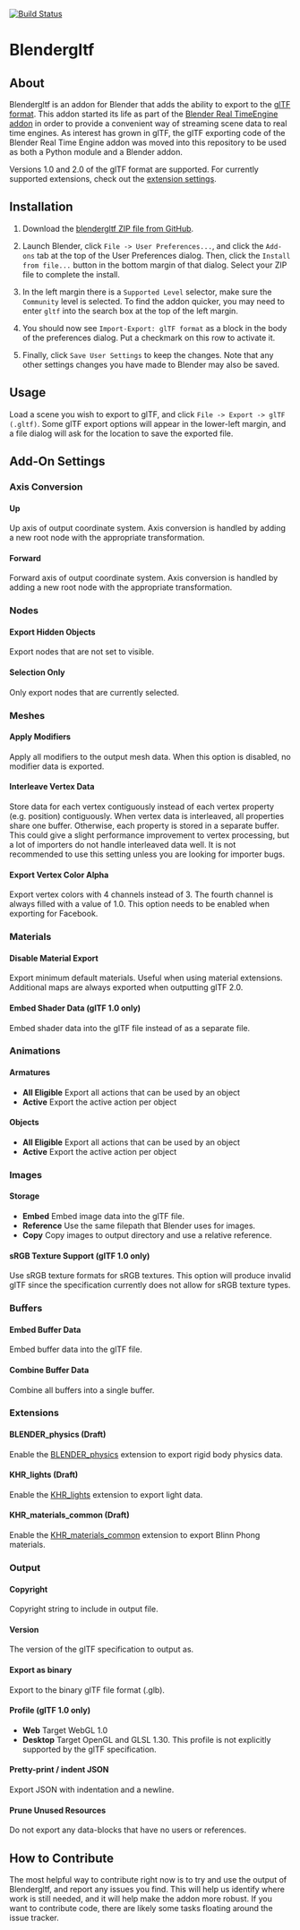 [![Build Status](https://travis-ci.org/Kupoman/blendergltf.svg?branch=master)](https://travis-ci.org/Kupoman/blendergltf)

# Blendergltf

## About

Blendergltf is an addon for Blender that adds the ability to export to the [glTF format](https://github.com/KhronosGroup/glTF).
This addon started its life as part of the [Blender Real TimeEngine addon](https://github.com/Kupoman/BlenderRealtimeEngineAddon)
in order to provide a convenient way of streaming scene data to real time  engines.
As interest has grown in glTF, the glTF exporting code of the Blender Real Time Engine addon was moved into this repository to be used as both a Python module and a Blender addon.

Versions 1.0 and 2.0 of the glTF format are supported. For currently supported extensions, check out the [extension settings](#extensions).

## Installation

1. Download the [blendergltf ZIP file from GitHub](https://github.com/Kupoman/blendergltf/archive/master.zip).

2. Launch Blender, click `File -> User Preferences...`, and click the `Add-ons` tab
at the top of the User Preferences dialog.  Then, click the `Install from file...`
button in the bottom margin of that dialog.  Select your ZIP file to complete
the install.

3. In the left margin there is a `Supported Level` selector, make sure the
`Community` level is selected.  To find the addon quicker, you may need
to enter `gltf` into the search box at the top of the left margin.

4. You should now see `Import-Export: glTF format` as a block in the body of the
preferences dialog.  Put a checkmark on this row to activate it.

5. Finally, click `Save User Settings` to keep the changes.  Note that any other
settings changes you have made to Blender may also be saved.

## Usage

Load a scene you wish to export to glTF, and click `File -> Export -> glTF (.gltf)`.
Some glTF export options will appear in the lower-left margin, and a file dialog
will ask for the location to save the exported file.

## Add-On Settings
### Axis Conversion
#### Up
Up axis of output coordinate system.
Axis conversion is handled by adding a new root node with the appropriate transformation.
#### Forward
Forward axis of output coordinate system.
Axis conversion is handled by adding a new root node with the appropriate transformation.

### Nodes
#### Export Hidden Objects
Export nodes that are not set to visible.
#### Selection Only
Only export nodes that are currently selected.

### Meshes
#### Apply Modifiers
Apply all modifiers to the output mesh data.
When this option is disabled, no modifier data is exported.
#### Interleave Vertex Data
Store data for each vertex contiguously instead of each vertex property (e.g. position) contiguously.
When vertex data is interleaved, all properties share one buffer.
Otherwise, each property is stored in a separate buffer.
This could give a slight performance improvement to vertex processing, but a lot of importers do not handle interleaved data well.
It is not recommended to use this setting unless you are looking for importer bugs.
#### Export Vertex Color Alpha
Export vertex colors with 4 channels instead of 3.
The fourth channel is always filled with a value of 1.0.
This option needs to be enabled when exporting for Facebook.

### Materials
#### Disable Material Export
Export minimum default materials. Useful when using material extensions. Additional maps are always exported when outputting glTF 2.0.
#### Embed Shader Data (glTF 1.0 only)
Embed shader data into the glTF file instead of as a separate file.

### Animations
#### Armatures
* **All Eligible** Export all actions that can be used by an object
* **Active** Export the active action per object
#### Objects
* **All Eligible** Export all actions that can be used by an object
* **Active** Export the active action per object

### Images
#### Storage
* **Embed** Embed image data into the glTF file.
* **Reference** Use the same filepath that Blender uses for images.
* **Copy** Copy images to output directory and use a relative reference.
#### sRGB Texture Support (glTF 1.0 only)
Use sRGB texture formats for sRGB textures.
This option will produce invalid glTF since the specification currently does not allow for sRGB texture types.

### Buffers
#### Embed Buffer Data
Embed buffer data into the glTF file.
#### Combine Buffer Data
Combine all buffers into a single buffer.

### Extensions
#### BLENDER_physics (Draft)
Enable the [BLENDER_physics](https://github.com/Kupoman/blendergltf/tree/master/extensions/BLENDER_physics) extension to export rigid body physics data.
#### KHR_lights (Draft)
Enable the [KHR_lights](https://github.com/andreasplesch/glTF/blob/ec6f61d73bcd58d59d4a4ea9ac009f973c693c5f/extensions/Khronos/KHR_lights/README.md) extension to export light data.
#### KHR_materials_common (Draft)
Enable the [KHR_materials_common](https://github.com/KhronosGroup/glTF/tree/master/extensions/Khronos/KHR_materials_common) extension to export Blinn Phong materials.

### Output
#### Copyright
Copyright string to include in output file.
#### Version
The version of the glTF specification to output as.
#### Export as binary
Export to the binary glTF file format (.glb).
#### Profile (glTF 1.0 only)
* **Web** Target WebGL 1.0
* **Desktop** Target OpenGL and GLSL 1.30.
This profile is not explicitly supported by the glTF specification.
#### Pretty-print / indent JSON
Export JSON with indentation and a newline.
#### Prune Unused Resources
Do not export any data-blocks that have no users or references.

## How to Contribute
The most helpful way to contribute right now is to try and use the output of
Blendergltf, and report any issues you find. This will help us identify where work
is still needed, and it will help make the addon more robust. If you want to
 contribute code, there are likely some tasks floating around the issue tracker.
